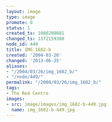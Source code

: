 ```yaml
---
layout: image
type: image
promote: 0
status: 1
created_ts: 1080280881
changed_ts: 1372159360
node_id: 449
title: IMG_1682-b
created: '2004-03-26'
changed: '2013-06-25'
aliases:
- "/2004/03/26/img_1682_b/"
- "/node/449/"
permalink: "/2004/03/26/img_1682_b/"
tags:
- The Red Centre
images:
- src: image/images/img_1682-b-449.jpg
  name: img_1682-b-449.jpg
---
```


